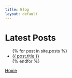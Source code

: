 ```yaml
--- 
title: Blog 
layout: default
--- 
```

# Latest Posts
<ul>
  {% for post in site.posts %}
    <li>
      <a href="{{ post.url }}">{{ post.title }}</a>
    </li>
  {% endfor %}
</ul>

[Home](https://scott-d-tx.github.io/)